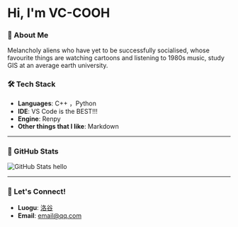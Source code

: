 # Hi, I'm VC-COOH

### 🌱 About Me

Melancholy aliens who have yet to be successfully socialised, whose favourite things are watching cartoons and listening to 1980s music, study GIS at an average earth university.

### 🛠️ Tech Stack


- **Languages**: C++ ，Python
- **IDE**:  VS Code is the BEST!!!
- **Engine**: Renpy
- **Other things that I like**: Markdown

---

### 🚀 GitHub Stats

![GitHub Stats](https://github-readme-stats.vercel.app/api?username=VC-COOH&show_icons=true&hide_title=true&count_private=true&hide_border=true&theme=radical)
hello

---

### 📢 Let's Connect!
 - **Luogu**: [洛谷](https://www.luogu.com.cn/user/508814)
 - **Email**: [email@qq.com](mailto:1985528002@qq.com)

